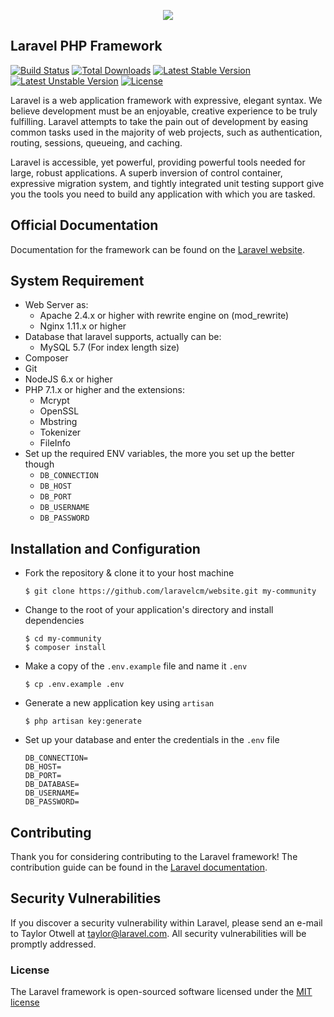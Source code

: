 <p align="center"><img src="https://laravelcm.com/img/logo-laravelcm.svg"></p>

## Laravel PHP Framework

[![Build Status](https://travis-ci.org/laravel/framework.svg)](https://travis-ci.org/laravel/framework)
[![Total Downloads](https://poser.pugx.org/laravel/framework/d/total.svg)](https://packagist.org/packages/laravel/framework)
[![Latest Stable Version](https://poser.pugx.org/laravel/framework/v/stable.svg)](https://packagist.org/packages/laravel/framework)
[![Latest Unstable Version](https://poser.pugx.org/laravel/framework/v/unstable.svg)](https://packagist.org/packages/laravel/framework)
[![License](https://poser.pugx.org/laravel/framework/license.svg)](https://packagist.org/packages/laravel/framework)


Laravel is a web application framework with expressive, elegant syntax. We believe development must be an enjoyable, creative experience to be truly fulfilling. Laravel attempts to take the pain out of development by easing common tasks used in the majority of web projects, such as authentication, routing, sessions, queueing, and caching.

Laravel is accessible, yet powerful, providing powerful tools needed for large, robust applications. A superb inversion of control container, expressive migration system, and tightly integrated unit testing support give you the tools you need to build any application with which you are tasked.

## Official Documentation

Documentation for the framework can be found on the [Laravel website](http://laravel.com/docs).

## System Requirement

* Web Server as:
  - Apache 2.4.x or higher with rewrite engine on (mod_rewrite)  
  - Nginx 1.11.x or higher
* Database that laravel supports, actually can be:
  - MySQL 5.7 (For index length size)
* Composer
* Git
* NodeJS 6.x or higher
* PHP 7.1.x or higher and the extensions:
  - Mcrypt
  - OpenSSL
  - Mbstring
  - Tokenizer
  - FileInfo
* Set up the required ENV variables, the more you set up the better though
  - `DB_CONNECTION`
  - `DB_HOST`
  - `DB_PORT`
  - `DB_USERNAME`
  - `DB_PASSWORD`

## Installation and Configuration
* Fork the repository & clone it to your host machine

    ```shell
    $ git clone https://github.com/laravelcm/website.git my-community
    ```

* Change to the root of your application's directory and install dependencies

    ```shell
    $ cd my-community
    $ composer install
    ```

* Make a copy of the `.env.example` file  and name it `.env`

    ```shell
    $ cp .env.example .env
    ```

* Generate a new application key using `artisan`

    ```shell
    $ php artisan key:generate
    ```

* Set up your database and enter the credentials in the `.env` file

    ```
    DB_CONNECTION=
    DB_HOST=
    DB_PORT=
    DB_DATABASE=
    DB_USERNAME=
    DB_PASSWORD=
    ```

## Contributing

Thank you for considering contributing to the Laravel framework! The contribution guide can be found in the [Laravel documentation](http://laravel.com/docs/contributions).

## Security Vulnerabilities

If you discover a security vulnerability within Laravel, please send an e-mail to Taylor Otwell at taylor@laravel.com. All security vulnerabilities will be promptly addressed.

### License

The Laravel framework is open-sourced software licensed under the [MIT license](http://opensource.org/licenses/MIT)
